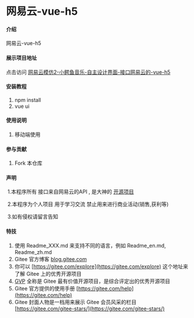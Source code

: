 # 网易云-vue-h5

#### 介绍
网易云-vue-h5

#### 展示项目地址
点击访问 [ 网易云模仿2-小鳄鱼音乐-自主设计界面-接口网易云的-vue-h5](http://www.lidaqing.plus:1011/)

#### 安装教程

1.  npm install 
2.  vue ui 

#### 使用说明

1. 移动端使用

#### 参与贡献

1.  Fork 本仓库

#### 声明

​	1.本程序所有 接口来自网易云的API  , 是大神的 [开源项目](https://github.com/Binaryify/NeteaseCloudMusicApi)

​	2.本程序为个人项目 用于学习交流  禁止用来进行商业活动(销售,获利等)

​	3.如有侵权请留言告知


#### 特技

1.  使用 Readme\_XXX.md 来支持不同的语言，例如 Readme\_en.md, Readme\_zh.md
2.  Gitee 官方博客 [blog.gitee.com](https://blog.gitee.com)
3.  你可以 [https://gitee.com/explore](https://gitee.com/explore) 这个地址来了解 Gitee 上的优秀开源项目
4.  [GVP](https://gitee.com/gvp) 全称是 Gitee 最有价值开源项目，是综合评定出的优秀开源项目
5.  Gitee 官方提供的使用手册 [https://gitee.com/help](https://gitee.com/help)
6.  Gitee 封面人物是一档用来展示 Gitee 会员风采的栏目 [https://gitee.com/gitee-stars/](https://gitee.com/gitee-stars/)
